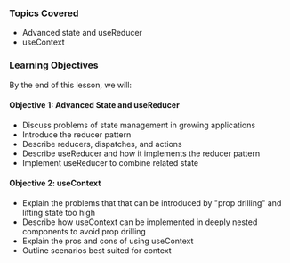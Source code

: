 <!-- h1, h2 already used by CTD Learns -->
### Topics Covered

- Advanced state and useReducer
- useContext

### Learning Objectives

By the end of this lesson, we will:

#### Objective 1: Advanced State and useReducer

- Discuss problems of state management in growing applications
- Introduce the reducer pattern
- Describe reducers, dispatches, and actions
- Describe useReducer and how it implements the reducer pattern
- Implement useReducer to combine related state

#### Objective 2: useContext

- Explain the problems that that can be introduced by "prop drilling" and lifting state too high
- Describe how useContext can be implemented in deeply nested components to avoid prop drilling
- Explain the pros and cons of using useContext
- Outline scenarios best suited for context
